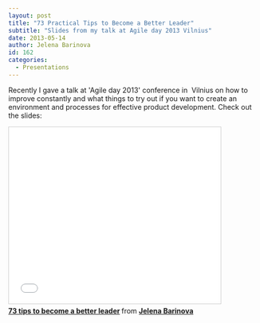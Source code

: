 ```yaml
---
layout: post
title: "73 Practical Tips to Become a Better Leader"
subtitle: "Slides from my talk at Agile day 2013 Vilnius"
date: 2013-05-14
author: Jelena Barinova
id: 162
categories:
  - Presentations
---
```


Recently I gave a talk at 'Agile day 2013' conference in  Vilnius on how to improve constantly and what things to try out if you want to create an environment and processes for effective product development. Check out the slides:

<iframe src="//www.slideshare.net/slideshow/embed_code/key/zpEhZa4tUgTER6" width="425" height="355" frameborder="0" marginwidth="0" marginheight="0" scrolling="no" style="border:1px solid #CCC; border-width:1px; margin-bottom:5px; max-width: 100%;" allowfullscreen> </iframe> <div style="margin-bottom:5px"> <strong> <a href="//www.slideshare.net/JelenaFiodorova/73-tips-to-become-better-leader" title="73 tips to become a better leader" target="_blank">73 tips to become a better leader</a> </strong> from <strong><a href="//www.slideshare.net/JelenaFiodorova" target="_blank">Jelena Barinova</a></strong> </div>